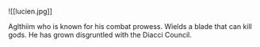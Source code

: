 ![[lucien.jpg]]

Aglthiim who is known for his combat prowess. Wields a blade that can kill gods. He has grown disgruntled with the Diacci Council.
